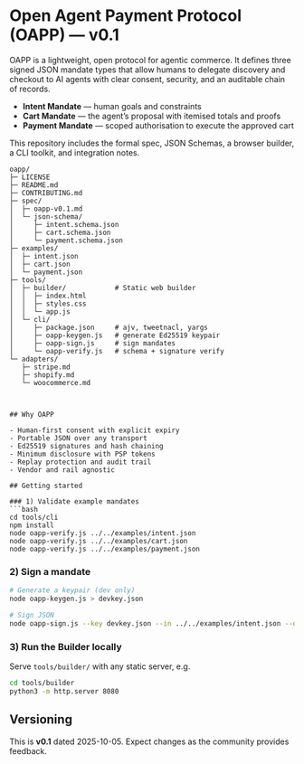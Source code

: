# Open Agent Payment Protocol (OAPP) — v0.1

OAPP is a lightweight, open protocol for agentic commerce. It defines three signed JSON mandate types that allow humans to delegate discovery and checkout to AI agents with clear consent, security, and an auditable chain of records.

- **Intent Mandate** — human goals and constraints
- **Cart Mandate** — the agent’s proposal with itemised totals and proofs
- **Payment Mandate** — scoped authorisation to execute the approved cart

This repository includes the formal spec, JSON Schemas, a browser builder, a CLI toolkit, and integration notes.

```text
oapp/
├─ LICENSE
├─ README.md
├─ CONTRIBUTING.md
├─ spec/
│  ├─ oapp-v0.1.md
│  └─ json-schema/
│     ├─ intent.schema.json
│     ├─ cart.schema.json
│     └─ payment.schema.json
├─ examples/
│  ├─ intent.json
│  ├─ cart.json
│  └─ payment.json
├─ tools/
│  ├─ builder/            # Static web builder
│  │  ├─ index.html
│  │  ├─ styles.css
│  │  └─ app.js
│  └─ cli/
│     ├─ package.json     # ajv, tweetnacl, yargs
│     ├─ oapp-keygen.js   # generate Ed25519 keypair
│     ├─ oapp-sign.js     # sign mandates
│     └─ oapp-verify.js   # schema + signature verify
└─ adapters/
   ├─ stripe.md
   ├─ shopify.md
   └─ woocommerce.md



## Why OAPP

- Human-first consent with explicit expiry
- Portable JSON over any transport
- Ed25519 signatures and hash chaining
- Minimum disclosure with PSP tokens
- Replay protection and audit trail
- Vendor and rail agnostic

## Getting started

### 1) Validate example mandates
```bash
cd tools/cli
npm install
node oapp-verify.js ../../examples/intent.json
node oapp-verify.js ../../examples/cart.json
node oapp-verify.js ../../examples/payment.json
```

### 2) Sign a mandate
```bash
# Generate a keypair (dev only)
node oapp-keygen.js > devkey.json

# Sign JSON
node oapp-sign.js --key devkey.json --in ../../examples/intent.json --out ../../examples/intent.signed.json
```

### 3) Run the Builder locally
Serve `tools/builder/` with any static server, e.g.
```bash
cd tools/builder
python3 -m http.server 8080
```

## Versioning

This is **v0.1** dated 2025-10-05. Expect changes as the community provides feedback.

